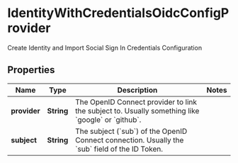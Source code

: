

# IdentityWithCredentialsOidcConfigProvider

Create Identity and Import Social Sign In Credentials Configuration

## Properties

| Name | Type | Description | Notes |
|------------ | ------------- | ------------- | -------------|
|**provider** | **String** | The OpenID Connect provider to link the subject to. Usually something like &#x60;google&#x60; or &#x60;github&#x60;. |  |
|**subject** | **String** | The subject (&#x60;sub&#x60;) of the OpenID Connect connection. Usually the &#x60;sub&#x60; field of the ID Token. |  |



